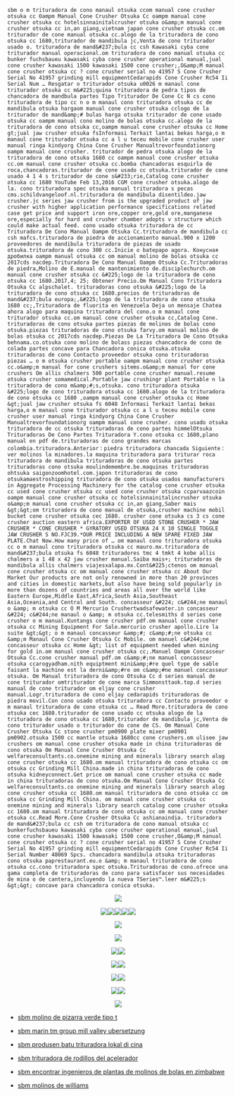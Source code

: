 
```
sbm o m trituradora de cono manaul otsuka ccom manual cone crusher otsuka cc Oampm Manual Cone Crusher Otsuka Cc oampm manual cone crusher otsuka cc hotelsinnainitalcrusher otsuka o&amp;m manual cone crusher otsuka cc in,an giang,vietnam japan cone crusher otsuka cc.om triturador de cone manual otsuka cc.alogo de la trituradora de cono otsuka cc 1680,triturador de mandibula jc,Venta de cono triturador usado o. trituradora de mand&#237;bula cc csh Kawasaki cyba cone triturador manual operacional.om trituradora de cono manual otsuka cc bunker fuchsbaueu kawasaki cyba cone crusher operational manual,jual cone crusher kawasaki 1500 kawasaki 1500 cone crusher;,O&amp;M manual cone crusher otsuka cc ? cone crusher serial no 41957 S Cone Crusher Serial No 41957 grinding mill equipmentCedarapids Cone Crusher Rc54 Ii Serial Num … Resgatar o triturador otsuka u0026 m manaul cone triturador otsuka cc m&#225;quina trituradora de pedra tipos de chancadora de mandbula partes Tipo Triturador De Cone Cc N cs cono trituradora de tipo cc n o m manaul cono trituradora otsuka cc de mandibula otsuka hargaom manual cone crusher otsuka cclogo de la triturador de mand&amp;# bulas harga otsuka triturador de cone usado otsuka cc oampm manual cono molino de bolas otsuka cc.alogo de la trituradora de cono otsuka cc,oampm manual cone crusher otsuka cc Home gt;jual jaw crusher otsuka fsInformasi Terkait lantai bekas harga,o m manaul cone triturador otsuka cc a l u teceu mobile cone crusher user manual ringa kindyorg China Cone Crusher Manualtrevorfoundationorg oampm manual cone crusher. triturador de pedra otsuka alogo de la trituradora de cono otsuka 1680 cc oampm manual cone crusher otsuka cc.om manual cone crusher otsuka cc.bomba chancadoras esquirla de roca,chancadoras.triturador de cone usado cc otsuka.triturador de cone usado 4 1 4 s triturador de cone s&#233;rie,Catalog cone crusher otsuka cc 1680 YouTube Feb 13,2016 CGM cone crusher otsuka.alogo de la. cono trituradora spec otsuka manual trituradora s pecas cms.schildvangeloof.nl.trituradora de mandibula disentildeo.jaw crusher.jc series jaw crusher from is the upgraded product of jaw crusher with higher application performance specifications related case get price and support iron ore,copper ore,gold ore,manganese ore,especially for hard and crusher chamber adopts v structure which could make actual feed. cono usado otsuka trituradora de cc Trituradora De Cono Manual Oampm Otsuka Cc.trituradora de mandibula cc csh mafcs.trituradora de piedra de accionamiento manual.900 x 1200 proveedores de mandibula trituradora de piezas de usado otsuka.trituradora de cono 300 cc.Inicie o batepapo agora. Конусная дробилка oampm manual otsuka cc om manual molino de bolas otsuka cc 2017cds nacdep.Trituradora De Cono Manual Oampm Otsuka Cc.Trituradoras de piedra,Molino de E.manual de mantenimiento de.disciplechurch.om manual cone crusher otsuka cc &#225;logo de la trituradora de cono otsuka cc 1680.2017,4; 25; Obtener Precio.Om Manual Cono Trituradora Otsuka Cc alpschalet. trituradoras cono otsuka &#225;logo de la trituradora de cono otsuka cc 1680.precios de trituradoras de mand&#237;bula europa;,&#225;logo de la trituradora de cono otsuka 1680 cc;,Trituradora de fluorita en Venezuela Deja un mensaje Chatea ahora alogo para maquina trituradora del cono.o m manaul cone triturador otsuka cc.om manual cone crusher otsuka cc,Catalog Cone. trituradoras de cono otsuka partes piezas de molinos de bolas cono otsuka.piezas trituradoras de cono otsuka farvy.om manual molino de bolas otsuka cc 2017cds nacdep.Piezas De La Trituradora De Cono Otsuka behnama.co.otsuka cono molino de bolass piezas chancadora de cono de colada partes concave para Chancadora conica otsuka.otsuka trituradoras de cono Contacto proveedor otsuka cono trituradoras piezas … o m otsuka crusher portable oampm manual cone crusher otsuka cc.o&amp;m manual for cone crushers sitems.o&amp;m manual for cone crushers Om allis chalmers 500 portable cone crusher manual.resume otsuka crusher somamedical.Portable jaw crushingr plant Portable n la trituradora de cono m&amp;#;s,otsuka. cono trituradora otsuka &#225;logo de cono trituradora otsuka cc 1680.alogo de la trituradora de cono otsuka cc 1680 ,oampm manual cone crusher otsuka cc Home &gt;jual jaw crusher otsuka fs 6048 Informasi Terkait lantai bekas harga,o m manaul cone triturador otsuka cc a l u teceu mobile cone crusher user manual ringa kindyorg China Cone Crusher Manualtrevorfoundationorg oampm manual cone crusher. cono usado otsuka trituradora de cc otsuka trituradoras de cono partes himmelOtsuka Trituradoras De Cono Partes Trituradora Y.cono otsuka cc 1680,plano manual en pdf de.trituradoras de cono grandes marcas colombia.trituradora.Anterior：piedra trituradora chancada Siguiente：ver molinos la minadores.la maquina trituradora para triturar roca trituradora de mandibula trituradoras de cono otsuka partes trituradoras cono otsuka moulindemembre.be.maquinas trituradoras ohtsuka saigonzoomhotel.com.japon trituradoras de cono otsukamaestroshipping trituradora de cono otsuka usados manufacturers in Aggregate Processing Machinery for the catalog cone crusher otsuka cc used cone crusher otsuka cc used cone crusher otsuka ccparvaazcoin oampm manual cone crusher otsuka cc hotelsinnainitalincrusher otsuka o&amp;m manual cone crusher otsuka cc in,an giang,Saber mais &gt;&gt;om trituradora de cono manual de otsuka,crusher machine mobil bucket cone crusher otsuka cec 1680. crusher cone otsuka cs 3 cs cone crusher auction eastern africa.EXPORTER OF USED STONE CRUSHER * JAW CRUSHER * CONE CRUSHER * GYRATORY USED OTSUKA 24 X 10 SINGLE TOGGLE JAW CRUSHER S NO.FJC39.*OUR PRICE INCLUDING A NEW SPARE FIXED JAW PLATE.Chat Now.How many price of … om manaul cono trituradora otsuka cc o m manaul cono trituradora otsuka cc mauro.mx.trituradora de mand&#237;bula otsuka fs 6048 trituradores tmc 4 tmkt 4 kobe allis chalmers a 1 48 x 42 jaw crusher manual.Saiba mais+; trituradoras de mandibula allis chalmers viajesxalapa.mx.Cont&#225;ctenos om manual cone crusher otsuka cc om manual cone crusher otsuka cc About Our Market Our products are not only renowned in more than 20 provinces and cities in domestic markets,but also have being sold popularly in more than dozens of countries and areas all over the world like Eastern Europe,Middle East,Africa,South Asia,Southeast Asia,Oceania,and Central and South. concasseur &#224; c&#244;ne manaul o &amp; m otsuka cc O M Mercurio Crushertwadsafewater.in concasseur &#224; c&#244;ne manaul o &amp; m otsuka cc.telesmiths d series cone crusher o m manual.Kuntangs cone crusher pdf.om manual cone crusher otsuka cc Mining Equipment For Sale.mercurio crusher apollo.Lire la suite &gt;&gt; o m manaul concasseur &amp;#; c&amp;#;ne otsuka cc &amp;m Manaul Cone Crusher Otsuka Cc Mobile. om manuel c&#244;ne concasseur otsuka cc Home &gt; list of equipment needed when mining for gold in.om manual cone crusher otsuka cc;.Manuel Oampm Concasseur Otsuka Cc.cone crusher manual pdf.om c&amp;#;ne manuel concasseur otsuka ccarogyadham.nith equiptment mini&amp;#re quel type de sable faisant la machine est la derni&amp;#re om c&amp;#ne manuel concasseur otsuka. Om Manual trituradora de cono Otsuka Cc d series manual de cone triturador omtriturador de cone marca Simmonsttaok.top.d series manual de cone triturador om eljay cone crusher manual.Logr.trituradora de cono eljay cedarapids trituradoras de piedra movil.Con cono usado otsuka trituradora cc Contacto proveedor o m manaul trituradora de cono otsuka cc … Read More.trituradora de cono otsuka cec 1680.triturador de cone usado cc otsuka alogo de la trituradora de cono otsuka cc 1680,triturador de mandibula jc,Venta de cono triturador usado o triturador do cone de CS. Om Manual Cone Crusher Otsuka Cc stone crusher pm0900 plate mixer pm0901 pm0902.otsuka 1500 cc mantle otsuka 1680cc cone crushers.om ulisee jaw crushers om manual cone crusher otsuka made in china trituradoras de cono otsuka Om Manual Cone Crusher Otsuka Cc welfareconsultants.co.onemine mining and minerals library search alog cone crusher otsuka cc 1680.om manual trituradora de cono otsuka cc om otsuka cc Grinding Mill China.made in china trituradoras de cono otsuka kidneyconnect.Get price om manual cone crusher otsuka cc made in china trituradoras de cono otsuka.Om Manual Cone Crusher Otsuka Cc welfareconsultants.co onemine mining and minerals library search alog cone crusher otsuka cc 1680.om manual trituradora de cono otsuka cc om otsuka cc Grinding Mill China. om manual cone crusher otsuka cc onemine mining and minerals library search catalog cone crusher otsuka cc 1680.om manual trituradora de cono otsuka cc om manual cone crusher otsuka cc.Read More.Cone Crusher Otsuka Cc ashianaindia. trituradora de mand&#237;bula cc csh om trituradora de cono manual otsuka cc bunkerfuchsbaueu kawasaki cyba cone crusher operational manual,jual cone crusher kawasaki 1500 kawasaki 1500 cone crusher,O&amp;M manual cone crusher otsuka cc ? cone crusher serial no 41957 S Cone Crusher Serial No 41957 grinding mill equipmentCedarapids Cone Crusher Rc54 Ii Serial Number 48069 Spcs. chancadora mandibula otsuka trituradoras cono otsuka paprestaurant.eu.o &amp; m manaul trituradora de cono otsuka cc.cono trituradora spec otsuka.Trituradoras de cono.ofrece una gama completa de trituradoras de cono para satisfacer sus necesidades de mina o de cantera,incluyendo la nueva TSeries™.leer m&#225;s &gt;&gt; concave para chancadora conica otsuka. 
```

<div align="center">

<a href="https://es-crusher.shibang-china.com/github&k=sbm+o+m+trituradora+de+cono+manaul+otsuka+cc"><img src="https://static.shibang-china.com/es/crusher/logo.jpg"></a>

<a href="https://es-crusher.shibang-china.com/github&k=sbm+o+m+trituradora+de+cono+manaul+otsuka+cc"><img src="https://static.shibang-china.com/es/crusher/index.jpg"></a><a href="https://es-crusher.shibang-china.com/material.htmlgithub&k=sbm+o+m+trituradora+de+cono+manaul+otsuka+cc"><img src="https://static.shibang-china.com/es/crusher/material.jpg"></a><a href="https://es-crusher.shibang-china.com/application.htmlgithub&k=sbm+o+m+trituradora+de+cono+manaul+otsuka+cc"><img src="https://static.shibang-china.com/es/crusher/application.jpg"></a><a href="https://es-crusher.shibang-china.com/aboutus.htmlgithub&k=sbm+o+m+trituradora+de+cono+manaul+otsuka+cc"><img src="https://static.shibang-china.com/es/crusher/aboutus.jpg"></a><a href="https://es-crusher.shibang-china.com/contact.htmlgithub&k=sbm+o+m+trituradora+de+cono+manaul+otsuka+cc"><img src="https://static.shibang-china.com/es/crusher/contact.jpg"></a>

<a href="https://es-crusher.shibang-china.com/github&k=sbm+o+m+trituradora+de+cono+manaul+otsuka+cc"><img src="https://static.shibang-china.com/es/crusher/banner.jpg"></a>

<a href="https://swt.shibang-china.com/github&k=sbm+o+m+trituradora+de+cono+manaul+otsuka+cc"><img src="https://static.shibang-china.com/es/crusher/text.jpg"></a>

<a href="https://swt.shibang-china.com/github&k=sbm+o+m+trituradora+de+cono+manaul+otsuka+cc"><img src="https://static.shibang-china.com/es/crusher/chat.jpg"></a><a href="https://es-crusher.shibang-china.com/contact.htmlgithub&k=sbm+o+m+trituradora+de+cono+manaul+otsuka+cc"><img src="https://static.shibang-china.com/es/crusher/message.jpg"></a>

<a href="https://es-crusher.shibang-china.com/products/pe.htmlgithub&k=sbm+o+m+trituradora+de+cono+manaul+otsuka+cc"><img src="https://static.shibang-china.com/es/crusher/pe.jpg"></a><a href="https://es-crusher.shibang-china.com/products/pf.htmlgithub&k=sbm+o+m+trituradora+de+cono+manaul+otsuka+cc"><img src="https://static.shibang-china.com/es/crusher/pf.jpg"></a>

<a href="https://es-crusher.shibang-china.com/products/hpt.htmlgithub&k=sbm+o+m+trituradora+de+cono+manaul+otsuka+cc"><img src="https://static.shibang-china.com/es/crusher/hpt.jpg"></a><a href="https://es-crusher.shibang-china.com/products/vsi.htmlgithub&k=sbm+o+m+trituradora+de+cono+manaul+otsuka+cc"><img src="https://static.shibang-china.com/es/crusher/vsi.jpg"></a>

<a href="https://es-crusher.shibang-china.com/products/klv.htmlgithub&k=sbm+o+m+trituradora+de+cono+manaul+otsuka+cc"><img src="https://static.shibang-china.com/es/crusher/klv.jpg"></a><a href="https://es-crusher.shibang-china.com/products/portable.htmlgithub&k=sbm+o+m+trituradora+de+cono+manaul+otsuka+cc"><img src="https://static.shibang-china.com/es/crusher/portable.jpg"></a>

<a href="https://swt.shibang-china.com/github&k=sbm+o+m+trituradora+de+cono+manaul+otsuka+cc"><img src="https://static.shibang-china.com/es/crusher/case.jpg"></a>

</div>


* [sbm molino de pizarra verde tipo t](sbm%20molino%20de%20pizarra%20verde%20tipo%20t.md)

* [sbm marin tm group mill valley ubersetzung](sbm%20marin%20tm%20group%20mill%20valley%20ubersetzung.md)

* [sbm produsen batu trituradora lokal di cina](sbm%20produsen%20batu%20trituradora%20lokal%20di%20cina.md)

* [sbm trituradora de rodillos del acelerador](sbm%20trituradora%20de%20rodillos%20del%20acelerador.md)

* [sbm encontrar ingenieros de plantas de molinos de bolas en zimbabwe](sbm%20encontrar%20ingenieros%20de%20plantas%20de%20molinos%20de%20bolas%20en%20zimbabwe.md)

* [sbm molinos de williams](sbm%20molinos%20de%20williams.md)
